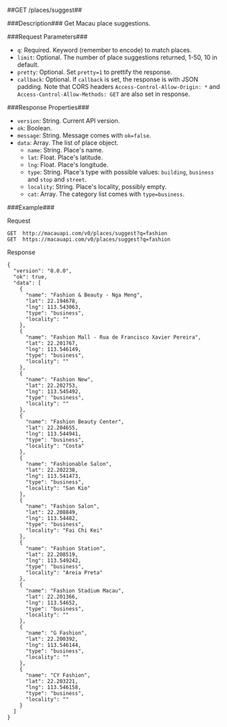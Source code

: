 ##GET /places/suggest##

###Description###
Get Macau place suggestions.

###Request Parameters###
* `q`: Required. Keyword (remember to encode) to match places. 
* `limit`: Optional. The number of place suggestions returned, 1-50, 10 in default.
* `pretty`: Optional. Set `pretty=1` to prettify the response.
* `callback`: Optional. If `callback` is set, the response is with JSON padding. Note that CORS headers `Access-Control-Allow-Origin: *` and `Access-Control-Allow-Methods: GET` are also set in response.

###Response Properties###
* `version`: String. Current API version.
* `ok`: Boolean.
* `message`: String. Message comes with `ok=false`.
* `data`: Array. The list of place object.
  * `name`: String. Place's name.
  * `lat`: Float. Place's latitude.
  * `lng`: Float. Place's longitude.
  * `type`: String. Place's type with possible values: `building`, `business` and `stop` and `street`.
  * `locality`: String. Place's locality, possibly empty.
  * `cat`: Array. The category list comes with `type=business`.


###Example###

Request

    GET  http://macauapi.com/v0/places/suggest?q=fashion
    GET  https://macauapi.com/v0/places/suggest?q=fashion

Response

    {
      "version": "0.0.0",
      "ok": true,
      "data": [
        {
          "name": "Fashion & Beauty - Nga Meng",
          "lat": 22.194678,
          "lng": 113.543063,
          "type": "business",
          "locality": ""
        },
        {
          "name": "Fashion Mall - Rua de Francisco Xavier Pereira",
          "lat": 22.201767,
          "lng": 113.546149,
          "type": "business",
          "locality": ""
        },
        {
          "name": "Fashion New",
          "lat": 22.202753,
          "lng": 113.545492,
          "type": "business",
          "locality": ""
        },
        {
          "name": "Fashion Beauty Center",
          "lat": 22.204655,
          "lng": 113.544941,
          "type": "business",
          "locality": "Costa"
        },
        {
          "name": "Fashionable Salon",
          "lat": 22.202238,
          "lng": 113.541473,
          "type": "business",
          "locality": "San Kio"
        },
        {
          "name": "Fashion Salon",
          "lat": 22.208849,
          "lng": 113.54482,
          "type": "business",
          "locality": "Fai Chi Kei"
        },
        {
          "name": "Fashion Station",
          "lat": 22.208519,
          "lng": 113.549242,
          "type": "business",
          "locality": "Areia Preta"
        },
        {
          "name": "Fashion Stadium Macau",
          "lat": 22.201366,
          "lng": 113.54652,
          "type": "business",
          "locality": ""
        },
        {
          "name": "G Fashion",
          "lat": 22.200392,
          "lng": 113.546144,
          "type": "business",
          "locality": ""
        },
        {
          "name": "CY Fashion",
          "lat": 22.203221,
          "lng": 113.546158,
          "type": "business",
          "locality": ""
        }
      ]
    }
